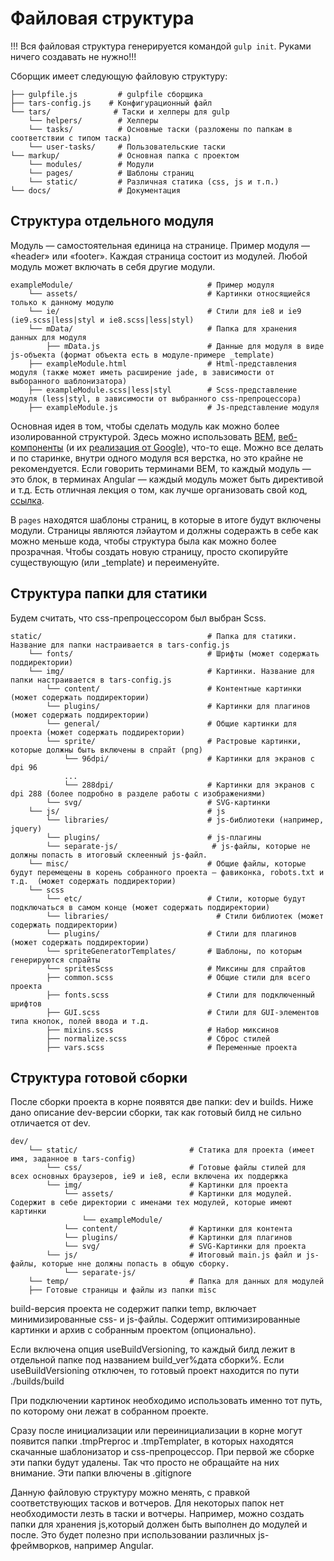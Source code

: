 Файловая структура
==================

!!! Вся файловая структура генерируется командой `gulp init`. Руками ничего создавать не нужно!!!

Сборщик имеет следующую файловую структуру:

```
├── gulpfile.js         # gulpfile сборщика
├── tars-config.js    # Конфигурационный файл
└── tars/              # Таски и хелперы для gulp
    └── helpers/        # Хелперы
    └── tasks/          # Основные таски (разложены по папкам в соответствии с типом таска)
    └── user-tasks/     # Пользовательские таски
└── markup/             # Основная папка с проектом
    └── modules/        # Модули
    └── pages/          # Шаблоны страниц
    └── static/         # Различная статика (css, js и т.п.)
└── docs/               # Документация
```


Структура отдельного модуля
---------------------------

Модуль — самостоятельная единица на странице. Пример модуля — «header» или «footer». Каждая страница состоит из модулей. Любой модуль может включать в себя другие модули.

```
exampleModule/                              # Пример модуля
    └── assets/                             # Картинки относящиейся только к данному модулю
    └── ie/                                 # Cтили для ie8 и ie9 (ie9.scss|less|styl и ie8.scss|less|styl)
    └── mData/                              # Папка для хранения данных для модуля
        ├── mData.js                        # Данные для модуля в виде js-объекта (формат объекта есть в модуле-примере _template)
    ├── exampleModule.html                  # Html-представления модуля (также может иметь расширение jade, в зависимости от выборанного шаблонизатора)
    ├── exampleModule.scss|less|styl        # Scss-представление модуля (less|styl, в зависимости от выбранного css-препроцессора)
    ├── exampleModule.js                    # Js-представление модуля

```

Основная идея в том, чтобы сделать модуль как можно более изолированной структурой. Здесь можно использовать <a href="https://ru.bem.info/" target="_blank">BEM</a>,  <a href="http://webcomponents.org/" target="_blank">веб-компоненты</a> (и их <a href="https://www.polymer-project.org/" target="_blank">реализация от Google</a>), что-то еще. Можно все делать и по старинке, внутри одного модуля вся верстка, но это крайне не рекомендуется.
Если говорить терминами BEM, то каждый модуль — это блок, в терминах Angular — каждый модуль может быть директивой и т.д.
Есть отличная лекция о том, как лучше организовать свой код, <a href="https://www.youtube.com/watch?v=pyAYbbDJjPo" target="_blank">ссылка</a>.

В `pages` находятся шаблоны страниц, в которые в итоге будут включены модули. Страницы являются лэйаутом и должны содеражть в себе как можно меньше кода, чтобы структура была как можно более прозрачная.
Чтобы создать новую страницу, просто скопируйте существующую (или _template) и переименуйте.

Структура папки для статики
---------------------------

Будем считать, что css-препроцессором был выбран Scss.

```
static/                                     # Папка для статики. Название для папки настраивается в tars-config.js
    └── fonts/                              # Шрифты (может содержать поддиректории)
    └── img/                                # Картинки. Название для папки настраивается в tars-config.js
        └── content/                        # Контентные картинки (может содержать поддиректории)
        └── plugins/                        # Картинки для плагинов (может содержать поддиректории)
        └── general/                        # Общие картинки для проекта (может содержать поддиректории)
        └── sprite/                         # Растровые картинки, которые должны быть включены в спрайт (png) 
            └── 96dpi/                      # Картинки для экранов с dpi 96
            ...
            └── 288dpi/                     # Картинки для экранов с dpi 288 (более подробно в разделе работы с изображениями)
        └── svg/                            # SVG-картинки
    └── js/                                 # js
        └── libraries/                      # js-библиотеки (например, jquery)
        └── plugins/                        # js-плагины
        └── separate-js/                     # js-файлы, которые не должны попасть в итоговый склеенный js-файл.
    └── misc/                               # Общие файлы, которые будут перемещены в корень собранного проекта — фавиконка, robots.txt и т.д.  (может содержать поддиректории)
    └── scss                  
        └── etc/                            # Стили, которые будут подключаться в самом конце (может содержать поддиректории)
        └── libraries/                        # Стили библиотек (может содержать поддиректории)
        └── plugins/                        # Стили для плагинов (может содержать поддиректории)
        └── spriteGeneratorTemplates/       # Шаблоны, по которым генерируются спрайты
        └── spritesScss                     # Миксины для спрайтов  
        ├── common.scss                     # Общие стили для всего проекта
        ├── fonts.scss                      # Стили для подключенный шрифтов
        ├── GUI.scss                        # Стили для GUI-элементов типа кнопок, полей ввода и т.д.
        ├── mixins.scss                     # Набор миксинов
        ├── normalize.scss                  # Сброс стилей
        ├── vars.scss                       # Переменные проекта
```

Структура готовой сборки
-------------------------

После сборки проекта в корне появятся две папки: dev и builds. Ниже дано описание dev-версии сборки, так как готовый билд не сильно отличается от dev.

```
dev/
    └── static/                         # Статика для проекта (имеет имя, заданное в tars-config)
        └── css/                        # Готовые файлы стилей для всех основных браузеров, ie9 и ie8, если включена их поддержка
        └── img/                        # Картинки для проекта
            └── assets/                 # Картинки для модулей. Содержит в себе директории с именами тех модулей, которые имеют картинки
                └── exampleModule/      
            └── content/                # Картинки для контента
            └── plugins/                # Картинки для плагинов
            └── svg/                    # SVG-Картинки для проекта
        └── js/                         # Итоговый main.js файл и js-файлы, которые нне должны попасть в общую сборку.
            └── separate-js/   
    └── temp/                           # Папка для данных для модулей
    ├── Готовые страницы и файлы из папки misc
```

build-версия проекта не содержит папки temp, включает минимизированные css- и js-файлы. Содержит оптимизированные картинки и архив с собранным проектом (опционально).

Если включена опция useBuildVersioning, то каждый билд лежит в отдельной папке под названием build_ver%дата сборки%. Если useBuildVersioning отключен, то готовый проект находится по пути ./builds/build

При подключении картинок необходимо использовать именно тот путь, по которому они лежат в собранном проекте.

Сразу после инициализации или переинициализации в корне могут появится папки .tmpPreproc и .tmpTemplater, в которых находятся скачанные шаблонизатор и css-препроцессор. При первой же сборке эти папки будут удалены. Так что просто не обращайте на них внимание. Эти папки влючены в .gitignore

Данную файловую структуру можно менять, с правкой соответствующих тасков и вотчеров. Для некоторых папок нет необходимости лезть в таски и вотчеры. Например, можно создать папки для хранения js,который должен быть выполнен до модулей и после. Это будет полезно при использовании различных js-фреймворков, например Angular.